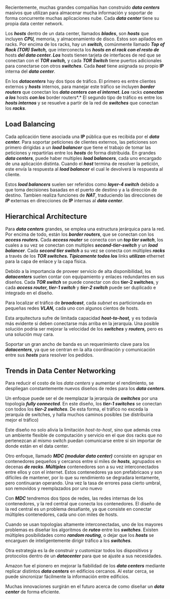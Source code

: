 Recientemente, muchas grandes compañías han construido ***data centers*** masivos que utilizan para almacenar mucha información y soportar de forma concurrente muchas aplicaciones nube. Cada ***data center*** tiene su propia data center network.

Los ***hosts*** dentro de un data center, llamados ***blades***, son ***hosts*** que incluyen ***CPU,*** memoria, y almacenamiento de disco. Estos son apilados en racks. Por encima de los racks, hay un ***switch,*** comúnmente llamado ***Top of Rack (TOR) Switch,*** que interconecta los ***hosts en el rack con el resto de*** hosts ***del data center. Los*** hosts tienen tarjeta de interfaces de red que se conectan con el ***TOR switch,*** y cada ***TOR Switch*** tiene puertos adicionales para conectarse con otros ***switches***. Cada ***host*** tiene asignada su propio **IP** interna del ***data center***.

En los ***datacenters*** hay dos tipos de tráfico. El primero es entre clientes externos y ***hosts*** internos, para manejar este tráfico se incluyen ***border routers*** que conectan los ***data centers con el internet. Los*** racks ***conectan a los*** hosts ***con los*** border routers*.* El segundo tipo de tráfico es entre los ***hosts internos*** y se resuelve a partir de la red de ***switches*** que conectan los ***racks***.

## Load Balancing

Cada aplicación tiene asociada una **IP** pública que es recibida por el ***data center.*** Para soportar peticiones de clientes externos, las peticiones son primero dirigidas a un ***load balancer*** que tiene el trabajo de tomar las peticiones y repartirlas entre los ***hosts*** de forma distribuida. En grandes ***data centers***, puede haber multiples ***load balancers***, cada uno encargado de una aplicación distinta. Cuando el ***host*** termina de resolver la petición, este envía la respuesta al ***load balancer*** el cual le devolverá la respuesta al cliente.

Estos ***load balancers*** suelen ser referidos como ***layer-4 switch*** debido a que toma decisiones basadas en el puerto de destino y a la dirección de destino. Tambien realiza funciones de ***NAT***, traduciendo las direcciones de ***IP*** externas en direcciones de **IP** internas al ***data center***.

## Hierarchical Architecture

Para ***data centers*** grandes, se emplea una estructura jerárquica para la red. Por encima de todo, están los ***border routers***, que se conectan con los ***access routers.*** Cada ***access router*** se conecta con un ***top tier switch***, los cuales a su vez se conectan con multiples ***second-tier-switch*** y un ***load balancer***. Cada ***second tier switch*** a su vez se conecta con múltiples ***racks*** a través de los ***TOR switches. Típicamente todos los*** links ***utilizan*** ethernet para la capa de enlace y la capa física.

Debido a la importancia de proveer servicio de alta disponibilidad, los ***datacenters*** suelen contar con equipamiento y enlaces redundantes en sus diseños. Cada ***TOR switch*** se puede conectar con dos **tier-2 switches**, y cada ***access router, tier-1 switch*** y ***tier-2 switch*** puede ser duplicado e integrado en el diseño.

Para localizar el tráfico de ***broadcast***, cada *subnet* es particionada en pequeñas redes ***VLAN,*** cada uno con algunos cientos de hosts.

Esta arquitectura sufre de limitada capacidad ***host-to-host,*** y es todavía más evidente si deben conectarse más arriba en la jerarquía. Una posible solución podría ser mejorar la velocidad de los ***switches*** y ***routers,*** pero es una solución muy cara.

Soportar un gran ancho de banda es un requerimiento clave para los ***datacenters***, ya que se centran en la alta coordinación y comunicación entre sus ***hosts*** para resolver los pedidos.

## Trends in Data Center Networking

Para reducir el costo de los *data centers* y aumentar el rendimiento, se despliegan constantemente nuevos diseños de redes para los ***data centers***.

Un enfoque puede ser el de reemplazar la jerarquía de ***switches*** por una topología ***fully connected***. En este diseño, los ***tier-1 switches*** se conectan con todos los ***tier-2 switches***. De esta forma, el tráfico no exceda la jerarquía de switches, y halla muchos caminos posibles (se distribuiría mejor el tráfico)

Este diseño no solo alivia la limitación *host-to-host*, sino que además crea un ambiente flexible de computación y servicio en el que dos racks que no pertenezcan al mismo switch puedan comunicarse entre sí sin importar de donde están en el data center.

Otro enfoque, llamado ***MDC (modular data center)*** consiste en agrupar en contenedores pequeños y cercanos entre sí miles de ***hosts***, agrupados en decenas ***de racks***. ***Múltiples*** contenedores son a su vez interconectados entre ellos y con el internet. Estos contenedores ya son prefabricaos y son difíciles de mantener, por lo que su rendimiento se degradara lentamente, pero continuaran operando. Una vez la tasa de errores pasa cierto umbral, son removidos y reemplazados por uno nuevo

Con ***MDC*** tendremos dos tipos de redes, las redes internas de los contenedores, y la red central que conecta los contenedores. El diseño de la red central es un problema desafiante, ya que consiste en conectar múltiples contenedores, cada uno con miles de hosts.

Cuando se usan topologías altamente interconectadas, uno de los mayores problemas es diseñar los algoritmos de ***ruteo*** entre los ***switches***. Existen múltiples posibilidades como ***random routing***, o dejar que los ***hosts*** se encarguen de inteligentemente dirigir tráfico a los ***switches***.

Otra estrategia es la de construir y customizar todos los dispositivos y protocolos dentro de un ***datacenter*** para que se ajuste a sus necesidades.

Amazon fue el pionero en mejorar la fiabilidad de los ***data centers*** mediante replicar distintos ***data centers*** en edificios cercanos. Al estar cerca, se puede sincronizar fácilmente la información entre edificios.

Muchas innovaciones surgirán en el futuro acerca de como diseñar un ***data center*** de forma eficiente.
